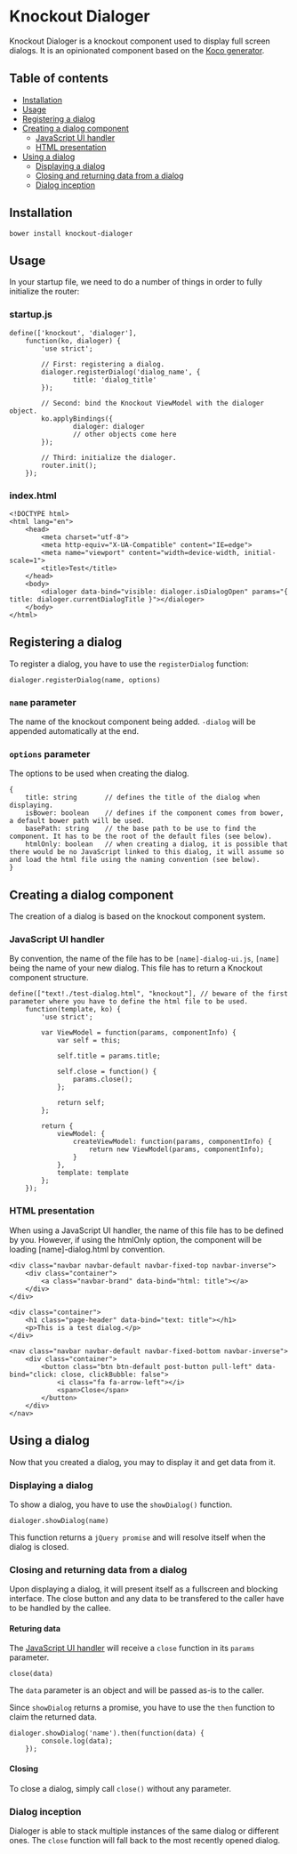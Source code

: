 # Knockout Dialoger

Knockout Dialoger is a knockout component used to display full screen dialogs. It is an opinionated component based on the [Koco generator](https://github.com/Allov/generator-koco).

## Table of contents

- [Installation](#installation)
- [Usage](#usage)
- [Registering a dialog](#registering-a-dialog)
- [Creating a dialog component](#creating-a-dialog-component)
    - [JavaScript UI handler](#javascript-ui-handler)
    - [HTML presentation](#html-presentation)
- [Using a dialog](#using-a-dialog)
    - [Displaying a dialog](#displaying-a-dialog)
    - [Closing and returning data from a dialog](#closing-and-returning-data-from-a-dialog)
    - [Dialog inception](#dialog-inception)

## Installation

    bower install knockout-dialoger

## Usage

In your startup file, we need to do a number of things in order to fully initialize the router:

### startup.js

    define(['knockout', 'dialoger'],
        function(ko, dialoger) {
            'use strict';

            // First: registering a dialog.
            dialoger.registerDialog('dialog_name', {
                    title: 'dialog_title'
            });

            // Second: bind the Knockout ViewModel with the dialoger object.
            ko.applyBindings({
                    dialoger: dialoger
                    // other objects come here
            });

            // Third: initialize the dialoger.
            router.init();
        });

### index.html

    <!DOCTYPE html>
    <html lang="en">
        <head>
            <meta charset="utf-8">
            <meta http-equiv="X-UA-Compatible" content="IE=edge">
            <meta name="viewport" content="width=device-width, initial-scale=1">
            <title>Test</title>
        </head>
        <body>
            <dialoger data-bind="visible: dialoger.isDialogOpen" params="{ title: dialoger.currentDialogTitle }"></dialoger>
        </body>
    </html>

## Registering a dialog

To register a dialog, you have to use the `registerDialog` function:

    dialoger.registerDialog(name, options)

### `name` parameter

The name of the knockout component being added. `-dialog` will be appended automatically at the end.

### `options` parameter

The options to be used when creating the dialog.

    {
        title: string       // defines the title of the dialog when displaying.
        isBower: boolean    // defines if the component comes from bower, a default bower path will be used.
        basePath: string    // the base path to be use to find the component. It has to be the root of the default files (see below).
        htmlOnly: boolean   // when creating a dialog, it is possible that there would be no JavaScript linked to this dialog, it will assume so and load the html file using the naming convention (see below).
    }

## Creating a dialog component

The creation of a dialog is based on the knockout component system.

### JavaScript UI handler

By convention, the name of the file has to be `[name]-dialog-ui.js`, `[name]` being the name of your new dialog. This file has to return a Knockout component structure.

    define(["text!./test-dialog.html", "knockout"], // beware of the first parameter where you have to define the html file to be used.
        function(template, ko) {
            'use strict';

            var ViewModel = function(params, componentInfo) {
                var self = this;

                self.title = params.title;

                self.close = function() {
                    params.close();
                };

                return self;
            };

            return {
                viewModel: {
                    createViewModel: function(params, componentInfo) {
                        return new ViewModel(params, componentInfo);
                    }
                },
                template: template
            };
        });


### HTML presentation

When using a JavaScript UI handler, the name of this file has to be defined by you. However, if using the htmlOnly option, the component will be loading [name]-dialog.html by convention.

    <div class="navbar navbar-default navbar-fixed-top navbar-inverse">
        <div class="container">
            <a class="navbar-brand" data-bind="html: title"></a>
        </div>
    </div>

    <div class="container">
        <h1 class="page-header" data-bind="text: title"></h1>
        <p>This is a test dialog.</p>
    </div>

    <nav class="navbar navbar-default navbar-fixed-bottom navbar-inverse">
        <div class="container">
            <button class="btn btn-default post-button pull-left" data-bind="click: close, clickBubble: false">
                <i class="fa fa-arrow-left"></i>
                <span>Close</span>
            </button>
        </div>
    </nav>    

## Using a dialog

Now that you created a dialog, you may to display it and get data from it.

### Displaying a dialog

To show a dialog, you have to use the `showDialog()` function.

    dialoger.showDialog(name)

This function returns a `jQuery promise` and will resolve itself when the dialog is closed.

### Closing and returning data from a dialog

Upon displaying a dialog, it will present itself as a fullscreen and blocking interface. The close button and any data to be transfered to the caller have to be handled by the callee.

#### Returing data

The [JavaScript UI handler](#javascript-ui-handler) will receive a `close` function in its `params` parameter.

    close(data)

The `data` parameter is an object and will be passed as-is to the caller.

Since `showDialog` returns a promise, you have to use the `then` function to claim the returned data.

    dialoger.showDialog('name').then(function(data) {
            console.log(data);
        });

#### Closing

To close a dialog, simply call `close()` without any parameter.

### Dialog inception

Dialoger is able to stack multiple instances of the same dialog or different ones. The `close` function will fall back to the most recently opened dialog.